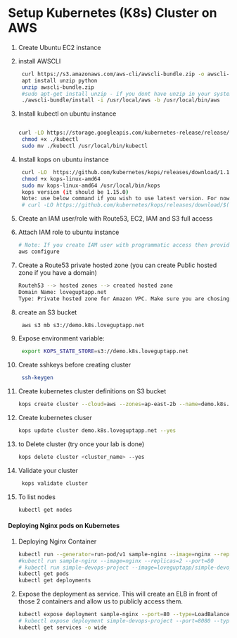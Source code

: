 # Setup Kubernetes (K8s) Cluster on AWS


1. Create Ubuntu EC2 instance
1. install AWSCLI
   ```sh
    curl https://s3.amazonaws.com/aws-cli/awscli-bundle.zip -o awscli-bundle.zip
    apt install unzip python
    unzip awscli-bundle.zip
    #sudo apt-get install unzip - if you dont have unzip in your system
    ./awscli-bundle/install -i /usr/local/aws -b /usr/local/bin/aws
    ```

1. Install kubectl on ubuntu instance
   ```sh
   
   curl -LO https://storage.googleapis.com/kubernetes-release/release/$(curl -s https://storage.googleapis.com/kubernetes-release/release/stable.txt)/bin/linux/amd64/kubectl
    chmod +x ./kubectl
    sudo mv ./kubectl /usr/local/bin/kubectl
   ```

1. Install kops on ubuntu instance
   ```sh
    curl -LO  https://github.com/kubernetes/kops/releases/download/1.15.0/kops-linux-amd64
    chmod +x kops-linux-amd64
    sudo mv kops-linux-amd64 /usr/local/bin/kops
    kops version (it should be 1.15.0)
    Note: use below command if you wish to use latest version. For now we could see latest version of kops. So ignore it until further update. 
    # curl -LO https://github.com/kubernetes/kops/releases/download/$(curl -s https://api.github.com/repos/kubernetes/kops/releases/latest | grep tag_name | cut -d '"' -f 4)/kops-linux-amd64

    ```
1. Create an IAM user/role  with Route53, EC2, IAM and S3 full access

1. Attach IAM role to ubuntu instance
   ```sh
   # Note: If you create IAM user with programmatic access then provide Access keys. Otherwise region information is enough
   aws configure
    ```

1. Create a Route53 private hosted zone (you can create Public hosted zone if you have a domain)
   ```sh
   Routeh53 --> hosted zones --> created hosted zone  
   Domain Name: loveguptapp.net
   Type: Private hosted zone for Amazon VPC. Make sure you are chosing right VPC if you have multiple
   ```

1. create an S3 bucket
   ```sh
    aws s3 mb s3://demo.k8s.loveguptapp.net
   ```
1. Expose environment variable:
   ```sh
    export KOPS_STATE_STORE=s3://demo.k8s.loveguptapp.net
   ```

1. Create sshkeys before creating cluster
   ```sh
    ssh-keygen
   ```

1. Create kubernetes cluster definitions on S3 bucket
   ```sh
   kops create cluster --cloud=aws --zones=ap-east-2b --name=demo.k8s.loveguptapp.net --dns-zone=loveguptapp.net --dns private 
    ```

1. Create kubernetes cluser
    ```sh
    kops update cluster demo.k8s.loveguptapp.net --yes
    ```

1. to Delete cluster (try once your lab is done)
   ```sh 
   kops delete cluster <cluster_name> --yes
   ```
1. Validate your cluster
     ```sh
      kops validate cluster
    ```

1. To list nodes
   ```sh
   kubectl get nodes
   ```


   
#### Deploying Nginx pods on Kubernetes
1. Deploying Nginx Container
    ```sh
    kubectl run --generator=run-pod/v1 sample-nginx --image=nginx --replicas=2 --port=80
    #kubectl run sample-nginx --image=nginx --replicas=2 --port=80
    # kubectl run simple-devops-project --image=loveguptapp/simple-devops-image --replicas=2 --port=8080
    kubectl get pods
    kubectl get deployments
   ```

1. Expose the deployment as service. This will create an ELB in front of those 2 containers and allow us to publicly access them.
   ```sh
   kubectl expose deployment sample-nginx --port=80 --type=LoadBalancer
   # kubectl expose deployment simple-devops-project --port=8080 --type=LoadBalancer
   kubectl get services -o wide
   ```

